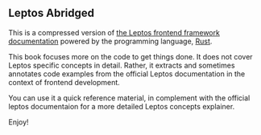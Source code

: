 <h2>Leptos Abridged</h2>

This is a compressed version of [the Leptos frontend framework documentation](https://leptos-rs.github.io/leptos/) powered by the programming language, [Rust](https:///www.rust-lang.org/learn).

This book focuses more on the code to get things done. It does not cover Leptos specific concepts in detail. Rather, it extracts and sometimes annotates code examples from the official Leptos documentation in the context of frontend development.

You can use it a quick reference material, in complement with the official leptos documentaion for a more detailed Leptos concepts explainer.

Enjoy!
